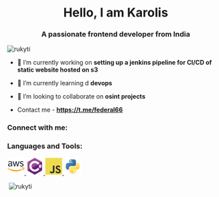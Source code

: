 <h1 align="center">Hello, I am Karolis</h1>
<h3 align="center">A passionate frontend developer from India</h3>

<p align="left"> <img src="https://komarev.com/ghpvc/?username=rukyti&label=Profile%20views&color=0e75b6&style=flat" alt="rukyti" /> </p>

- 🔭 I’m currently working on **setting up a jenkins pipeline for CI/CD of static website hosted on s3**

- 🌱 I’m currently learning d **devops**

- 👯 I’m looking to collaborate on **osint projects**

- Contact me - **https://t.me/federal66**

<h3 align="left">Connect with me:</h3>
<p align="left">
</p>

<h3 align="left">Languages and Tools:</h3>
<p align="left"> <a href="https://aws.amazon.com" target="_blank" rel="noreferrer"> <img src="https://raw.githubusercontent.com/devicons/devicon/master/icons/amazonwebservices/amazonwebservices-original-wordmark.svg" alt="aws" width="40" height="40"/> </a> <a href="https://www.w3schools.com/cs/" target="_blank" rel="noreferrer"> <img src="https://raw.githubusercontent.com/devicons/devicon/master/icons/csharp/csharp-original.svg" alt="csharp" width="40" height="40"/> </a> <a href="https://developer.mozilla.org/en-US/docs/Web/JavaScript" target="_blank" rel="noreferrer"> <img src="https://raw.githubusercontent.com/devicons/devicon/master/icons/javascript/javascript-original.svg" alt="javascript" width="40" height="40"/> </a> <a href="https://www.python.org" target="_blank" rel="noreferrer"> <img src="https://raw.githubusercontent.com/devicons/devicon/master/icons/python/python-original.svg" alt="python" width="40" height="40"/> </a> </p>

<p>&nbsp;<img align="center" src="https://github-readme-stats.vercel.app/api?username=rukyti&show_icons=true&locale=en" alt="rukyti" /></p>
